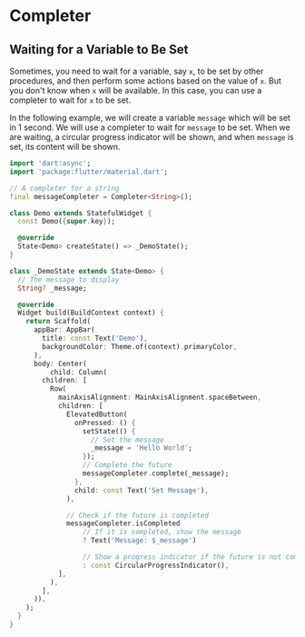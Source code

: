 # Completer

## Waiting for a Variable to Be Set

Sometimes, you need to wait for a variable, say `x`, to be set by other procedures, and then perform some actions based on the value of `x`. But you don't know when `x` will be available. In this case, you can use a completer to wait for `x` to be set.

In the following example, we will create a variable `message` which will be set in 1 second. We will use a completer to wait for `message` to be set. When we are waiting, a circular progress indicator will be shown, and when `message` is set, its content will be shown.

```dart
import 'dart:async';
import 'package:flutter/material.dart';

// A completer for a string
final messageCompleter = Completer<String>();

class Demo extends StatefulWidget {
  const Demo({super.key});

  @override
  State<Demo> createState() => _DemoState();
}

class _DemoState extends State<Demo> {
  // The message to display
  String? _message;

  @override
  Widget build(BuildContext context) {
    return Scaffold(
      appBar: AppBar(
        title: const Text('Demo'),
        backgroundColor: Theme.of(context).primaryColor,
      ),
      body: Center(
          child: Column(
        children: [
          Row(
            mainAxisAlignment: MainAxisAlignment.spaceBetween,
            children: [
              ElevatedButton(
                onPressed: () {
                  setState(() {
                    // Set the message
                    _message = 'Hello World';
                  });
                  // Complete the future
                  messageCompleter.complete(_message);
                },
                child: const Text('Set Message'),
              ),

              // Check if the future is completed
              messageCompleter.isCompleted
                  // If it is completed, show the message
                  ? Text('Message: $_message')

                  // Show a progress indicator if the future is not completed
                  : const CircularProgressIndicator(),
            ],
          ),
        ],
      )),
    );
  }
}
```